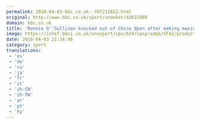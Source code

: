```yaml
---
permalink: 2018-04-03-bbc.co.uk--787231812.html
original: http://www.bbc.co.uk/sport/snooker/43631988
domain: bbc.co.uk
title: 'Ronnie O''Sullivan knocked out of China Open after making maximum 147'
image: https://ichef.bbci.co.uk/onesport/cps/624/cpsprodpb/CF42/production/_100685035_ron-index2.jpg
date: 2018-04-03 21:34:48
category: sport
translations: 
 - 'es'
 - 'de'
 - 'ru'
 - 'ja'
 - 'fr'
 - 'it'
 - 'zh-CN'
 - 'zh-TW'
 - 'ar'
 - 'pt'
 - 'hy'
---
```


